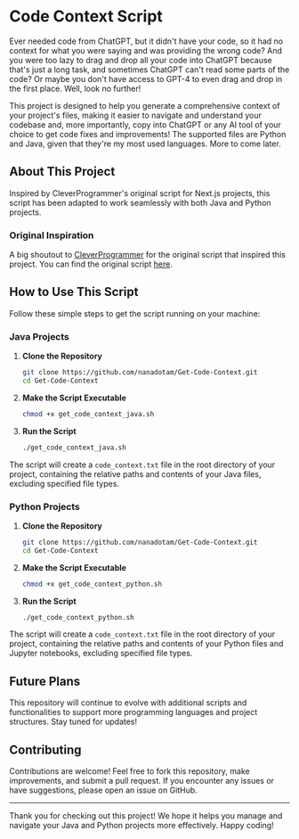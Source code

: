 # Code Context Script

Ever needed code from ChatGPT, but it didn't have your code, so it had no context for what you were saying and was providing the wrong code? And you were too lazy to drag and drop all your code into ChatGPT because that's just a long task, and sometimes ChatGPT can't read some parts of the code? Or maybe you don't have access to GPT-4 to even drag and drop in the first place. Well, look no further!

This project is designed to help you generate a comprehensive context of your project's files, making it easier to navigate and understand your codebase and, more importantly, copy into ChatGPT or any AI tool of your choice to get code fixes and improvements! The supported files are Python and Java, given that they're my most used languages. More to come later.

## About This Project

Inspired by CleverProgrammer's original script for Next.js projects, this script has been adapted to work seamlessly with both Java and Python projects.

### Original Inspiration

A big shoutout to [CleverProgrammer](https://github.com/CleverProgrammer) for the original script that inspired this project. You can find the original script [here](https://gist.github.com/CleverProgrammer/d36ea84aa3311ce722fdf90ce3b740d2).

## How to Use This Script

Follow these simple steps to get the script running on your machine:

### Java Projects

1. **Clone the Repository**
    ```bash
    git clone https://github.com/nanadotam/Get-Code-Context.git
    cd Get-Code-Context
    ```

2. **Make the Script Executable**
    ```bash
    chmod +x get_code_context_java.sh
    ```

3. **Run the Script**
    ```bash
    ./get_code_context_java.sh
    ```

The script will create a `code_context.txt` file in the root directory of your project, containing the relative paths and contents of your Java files, excluding specified file types.

### Python Projects

1. **Clone the Repository**
    ```bash
    git clone https://github.com/nanadotam/Get-Code-Context.git
    cd Get-Code-Context
    ```

2. **Make the Script Executable**
    ```bash
    chmod +x get_code_context_python.sh
    ```

3. **Run the Script**
    ```bash
    ./get_code_context_python.sh
    ```

The script will create a `code_context.txt` file in the root directory of your project, containing the relative paths and contents of your Python files and Jupyter notebooks, excluding specified file types.

## Future Plans

This repository will continue to evolve with additional scripts and functionalities to support more programming languages and project structures. Stay tuned for updates!

## Contributing

Contributions are welcome! Feel free to fork this repository, make improvements, and submit a pull request. If you encounter any issues or have suggestions, please open an issue on GitHub.

---

Thank you for checking out this project! We hope it helps you manage and navigate your Java and Python projects more effectively. Happy coding!
